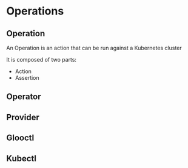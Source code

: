# Operations

## Operation
An Operation is an action that can be run against a Kubernetes cluster

It is composed of two parts:
- Action
- Assertion

## Operator

## Provider

## Glooctl

## Kubectl